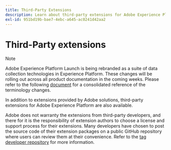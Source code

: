 ```yaml
---
title: Third-Party Extensions
description: Learn about third-party extensions for Adobe Experience Platform.
exl-id: 951bd19b-bae7-4ebc-a645-ac0241d42aa2
---
```

# Third-Party extensions

>[!NOTE]
>
>Adobe Experience Platform Launch is being rebranded as a suite of data collection technologies in Experience Platform. These changes will be rolling out across all product documentation in the coming weeks. Please refer to the following [document](../launch-term-updates.md) for a consolidated reference of the terminology changes.

In addition to extensions provided by Adobe solutions, third-party extensions for Adobe Experience Platform are also available.

Adobe does not warranty the extensions from third-party developers, and there for it is the responsibility of extension authors to choose a license and support process for their extensions. Many developers have chosen to post the source code of their extension packages on a public GitHub repository where users can review them at their convenience. Refer to the [tag developer repository](https://github.com/Launch-Developers) for more information.
